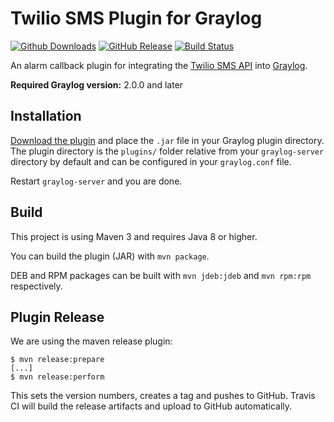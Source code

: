 Twilio SMS Plugin for Graylog
=============================

[![Github Downloads](https://img.shields.io/github/downloads/graylog-labs/graylog-plugin-twiliosms/total.svg)](https://github.com/graylog-labs/graylog-plugin-twiliosms/releases)
[![GitHub Release](https://img.shields.io/github/release/graylog-labs/graylog-plugin-twiliosms.svg)](https://github.com/graylog-labs/graylog-plugin-twiliosms/releases)
[![Build Status](https://travis-ci.org/graylog-labs/graylog-plugin-twiliosms.svg)](https://travis-ci.org/graylog-labs/graylog-plugin-twiliosms)

An alarm callback plugin for integrating the [Twilio SMS API](https://www.twilio.com/sms) into [Graylog](https://www.graylog.org/).

**Required Graylog version:** 2.0.0 and later

## Installation

[Download the plugin](https://github.com/graylog-labs/graylog-plugin-twiliosms/releases)
and place the `.jar` file in your Graylog plugin directory. The plugin directory
is the `plugins/` folder relative from your `graylog-server` directory by default
and can be configured in your `graylog.conf` file.

Restart `graylog-server` and you are done.

## Build

This project is using Maven 3 and requires Java 8 or higher.

You can build the plugin (JAR) with `mvn package`.

DEB and RPM packages can be built with `mvn jdeb:jdeb` and `mvn rpm:rpm` respectively.

## Plugin Release

We are using the maven release plugin:

```
$ mvn release:prepare
[...]
$ mvn release:perform
```

This sets the version numbers, creates a tag and pushes to GitHub. Travis CI will build the release artifacts and upload to GitHub automatically.
